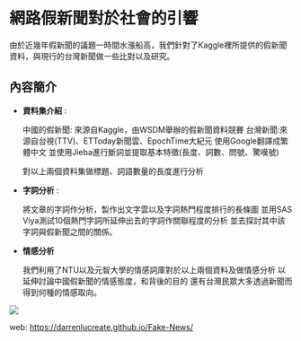 # 網路假新聞對於社會的引響
  由於近幾年假新聞的議題一時間水漲船高，我們針對了Kaggle裡所提供的假新聞資料，與現行的台灣新聞做一些比對以及研究。
  
  ## 內容簡介
  
  - **資料集介紹** :
  
    中國的假新聞: 來源自Kaggle，由WSDM舉辦的假新聞資料競賽
    台灣新聞:來源自台視(TTV)、ETToday新聞雲、EpochTime大紀元
    使用Google翻譯成繁體中文
    並使用Jieba進行斷詞並提取基本特徵(長度、詞數、問號、驚嘆號)
    
    對以上兩個資料集做標題、詞語數量的長度進行分析
    
  - **字詞分析** :
  
    將文章的字詞作分析，製作出文字雲以及字詞熱門程度排行的長條圖
    並用SAS Viya測試10個熱門字詞所延伸出去的字詞作關聯程度的分析
    並去探討其中該字詞與假新聞之間的關係。
    
  - **情感分析**
    
    我們利用了NTU以及元智大學的情感詞庫對於以上兩個資料及做情感分析
    以延伸討論中國假新聞的情感態度，和背後的目的
    還有台灣民眾大多透過新聞而得到何種的情感取向。
    

![](img/FakeNews_IMG.png)

web: https://darrenlucreate.github.io/Fake-News/
